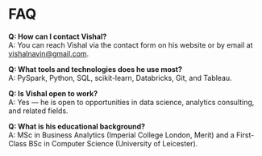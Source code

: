 # FAQ

**Q: How can I contact Vishal?**  
A: You can reach Vishal via the contact form on his website or by email at vishalnavin@gmail.com.

**Q: What tools and technologies does he use most?**  
A: PySpark, Python, SQL, scikit-learn, Databricks, Git, and Tableau.

**Q: Is Vishal open to work?**  
A: Yes — he is open to opportunities in data science, analytics consulting, and related fields.

**Q: What is his educational background?**  
A: MSc in Business Analytics (Imperial College London, Merit) and a First-Class BSc in Computer Science (University of Leicester).
